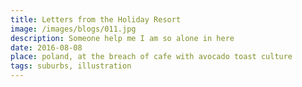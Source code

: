 ```yaml
---
title: Letters from the Holiday Resort
image: /images/blogs/011.jpg
description: Someone help me I am so alone in here
date: 2016-08-08
place: poland, at the breach of cafe with avocado toast culture
tags: suburbs, illustration
---
```


